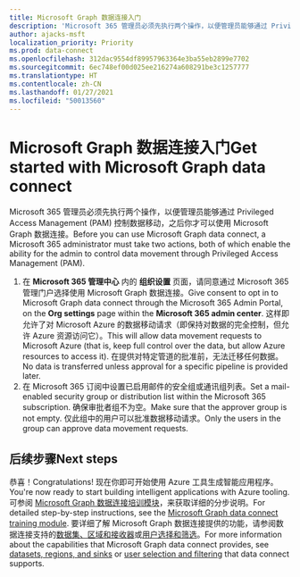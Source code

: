 ```yaml
---
title: Microsoft Graph 数据连接入门
description: 'Microsoft 365 管理员必须先执行两个操作，以便管理员能够通过 Privileged Access Management (PAM) 控制数据移动，之后你才可以使用 Microsoft Graph 数据连接。 '
author: ajacks-msft
localization_priority: Priority
ms.prod: data-connect
ms.openlocfilehash: 312dac9554df89957963364e3ba55eb2899e7702
ms.sourcegitcommit: 6ec748ef00d025ee216274a608291be3c1257777
ms.translationtype: HT
ms.contentlocale: zh-CN
ms.lasthandoff: 01/27/2021
ms.locfileid: "50013560"
---
```

# <a name="get-started-with-microsoft-graph-data-connect"></a><span data-ttu-id="0cede-103">Microsoft Graph 数据连接入门</span><span class="sxs-lookup"><span data-stu-id="0cede-103">Get started with Microsoft Graph data connect</span></span>

<span data-ttu-id="0cede-104">Microsoft 365 管理员必须先执行两个操作，以便管理员能够通过 Privileged Access Management (PAM) 控制数据移动，之后你才可以使用 Microsoft Graph 数据连接。</span><span class="sxs-lookup"><span data-stu-id="0cede-104">Before you can use Microsoft Graph data connect, a Microsoft 365 administrator must take two actions, both of which enable the ability for the admin to control data movement through Privileged Access Management (PAM).</span></span> 

1. <span data-ttu-id="0cede-105">在 **Microsoft 365 管理中心** 内的 **组织设置** 页面，请同意通过 Microsoft 365 管理门户选择使用 Microsoft Graph 数据连接。</span><span class="sxs-lookup"><span data-stu-id="0cede-105">Give consent to opt in to Microsoft Graph data connect through the Microsoft 365 Admin Portal, on the **Org settings** page within the **Microsoft 365 admin center**.</span></span> <span data-ttu-id="0cede-106">这样即允许了对 Microsoft Azure 的数据移动请求（即保持对数据的完全控制，但允许 Azure 资源访问它）。</span><span class="sxs-lookup"><span data-stu-id="0cede-106">This will allow data movement requests to Microsoft Azure (that is, keep full control over the data, but allow Azure resources to access it).</span></span> <span data-ttu-id="0cede-107">在提供对特定管道的批准前，无法迁移任何数据。</span><span class="sxs-lookup"><span data-stu-id="0cede-107">No data is transferred unless approval for a specific pipeline is provided later.</span></span>
2. <span data-ttu-id="0cede-108">在 Microsoft 365 订阅中设置已启用邮件的安全组或通讯组列表。</span><span class="sxs-lookup"><span data-stu-id="0cede-108">Set a mail-enabled security group or distribution list within the Microsoft 365 subscription.</span></span> <span data-ttu-id="0cede-109">确保审批者组不为空。</span><span class="sxs-lookup"><span data-stu-id="0cede-109">Make sure that the approver group is not empty.</span></span> <span data-ttu-id="0cede-110">仅此组中的用户可以批准数据移动请求。</span><span class="sxs-lookup"><span data-stu-id="0cede-110">Only the users in the group can approve data movement requests.</span></span>

## <a name="next-steps"></a><span data-ttu-id="0cede-111">后续步骤</span><span class="sxs-lookup"><span data-stu-id="0cede-111">Next steps</span></span>

<span data-ttu-id="0cede-112">恭喜！</span><span class="sxs-lookup"><span data-stu-id="0cede-112">Congratulations!</span></span> <span data-ttu-id="0cede-113">现在你即可开始使用 Azure 工具生成智能应用程序。</span><span class="sxs-lookup"><span data-stu-id="0cede-113">You're now ready to start building intelligent applications with Azure tooling.</span></span> <span data-ttu-id="0cede-114">可参阅 [Microsoft Graph 数据连接培训模块](https://github.com/microsoftgraph/msgraph-training-dataconnect/blob/master/Lab.md)，来获取详细的分步说明。</span><span class="sxs-lookup"><span data-stu-id="0cede-114">For detailed step-by-step instructions, see the [Microsoft Graph data connect training module](https://github.com/microsoftgraph/msgraph-training-dataconnect/blob/master/Lab.md).</span></span> <span data-ttu-id="0cede-115">要详细了解 Microsoft Graph 数据连接提供的功能，请参阅数据连接支持的[数据集、区域和接收器](data-connect-datasets.md)或[用户选择和筛选](data-connect-filtering.md)。</span><span class="sxs-lookup"><span data-stu-id="0cede-115">For more information about the capabilities that Microsoft Graph data connect provides, see [datasets, regions, and sinks](data-connect-datasets.md) or [user selection and filtering](data-connect-filtering.md) that data connect supports.</span></span>
